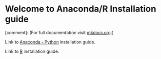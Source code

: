 
# Welcome to Anaconda/R Installation guide

<!-- This is a comment. Line below is also a comment. -->
[comment]:  (For full documentation visit [mkdocs.org](https://www.mkdocs.org).)

Link to [Anaconda - Python](/installer_guide/anaconda/) installation guide.

Link to [R](/installer_guide/R/) installation guide.
